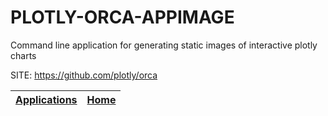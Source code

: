 # PLOTLY-ORCA-APPIMAGE
 
 Command line application for generating static images  of interactive plotly charts
 
 SITE: https://github.com/plotly/orca

 | [Applications](https://portable-linux-apps.github.io/apps.html) | [Home](https://portable-linux-apps.github.io)
 | --- | --- |
